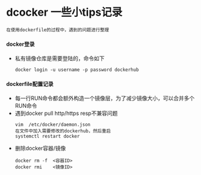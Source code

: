 # dcocker 一些小tips记录

```
在使用dockerfile的过程中，遇到的问题进行整理
```

#### docker登录
- 私有镜像仓库是需要登陆的，命令如下
    ```
    docker login -u username -p password dockerhub
    ```


#### dockerfile配置记录

- 每一行RUN命令都会额外构造一个镜像层，为了减少镜像大小，可以合并多个RUN命令
- 遇到docker pull http/https resp不兼容问题
    ```
    vim  /etc/docker/daemon.json
    在文件中加入需要修改的dockerhub，然后重启
    systemctl restart docker
    ```
- 删除docker容器/镜像
    ```
    docker rm -f  <容器ID>
    docker rmi    <镜像ID>
    ```